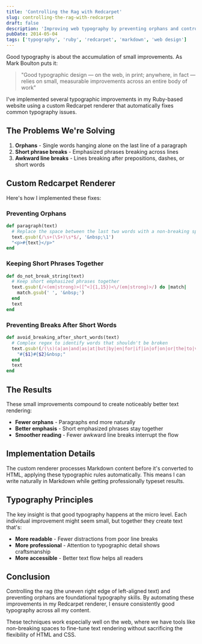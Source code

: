 ```yaml
---
title: 'Controlling the Rag with Redcarpet'
slug: controlling-the-rag-with-redcarpet
draft: false
description: 'Improving web typography by preventing orphans and controlling line breaks with custom Redcarpet renderer'
pubDate: 2014-05-04
tags: ['typography', 'ruby', 'redcarpet', 'markdown', 'web design']
---
```


Good typography is about the accumulation of small improvements. As Mark Boulton puts it:

> "Good typographic design — on the web, in print; anywhere, in fact — relies on small, measurable improvements across an entire body of work"

I've implemented several typographic improvements in my Ruby-based website using a custom Redcarpet renderer that automatically fixes common typography issues.

## The Problems We're Solving

1. **Orphans** - Single words hanging alone on the last line of a paragraph
2. **Short phrase breaks** - Emphasized phrases breaking across lines
3. **Awkward line breaks** - Lines breaking after prepositions, dashes, or short words

## Custom Redcarpet Renderer

Here's how I implemented these fixes:

### Preventing Orphans

```ruby
def paragraph(text)
  # Replace the space between the last two words with a non-breaking space
  text.gsub!(/\s+(\S+)\s*$/, '&nbsp;\1')
  "<p>#{text}</p>"
end
```

### Keeping Short Phrases Together

```ruby
def do_not_break_string(text)
  # Keep short emphasized phrases together
  text.gsub!(/<(em|strong)>([^<]{1,15})<\/(em|strong)>/) do |match|
    match.gsub(' ', '&nbsp;')
  end
  text
end
```

### Preventing Breaks After Short Words

```ruby
def avoid_breaking_after_short_words(text)
  # Complex regex to identify words that shouldn't be broken
  text.gsub!(/(\s)(a|an|and|as|at|but|by|en|for|if|in|of|on|or|the|to|vs?\.?|via)(\s)/i) do |match|
    "#{$1}#{$2}&nbsp;"
  end
  text
end
```

## The Results

These small improvements compound to create noticeably better text rendering:

- **Fewer orphans** - Paragraphs end more naturally
- **Better emphasis** - Short emphasized phrases stay together
- **Smoother reading** - Fewer awkward line breaks interrupt the flow

## Implementation Details

The custom renderer processes Markdown content before it's converted to HTML, applying these typographic rules automatically. This means I can write naturally in Markdown while getting professionally typeset results.

## Typography Principles

The key insight is that good typography happens at the micro level. Each individual improvement might seem small, but together they create text that's:

- **More readable** - Fewer distractions from poor line breaks
- **More professional** - Attention to typographic detail shows craftsmanship
- **More accessible** - Better text flow helps all readers

## Conclusion

Controlling the rag (the uneven right edge of left-aligned text) and preventing orphans are foundational typography skills. By automating these improvements in my Redcarpet renderer, I ensure consistently good typography across all my content.

These techniques work especially well on the web, where we have tools like non-breaking spaces to fine-tune text rendering without sacrificing the flexibility of HTML and CSS.
